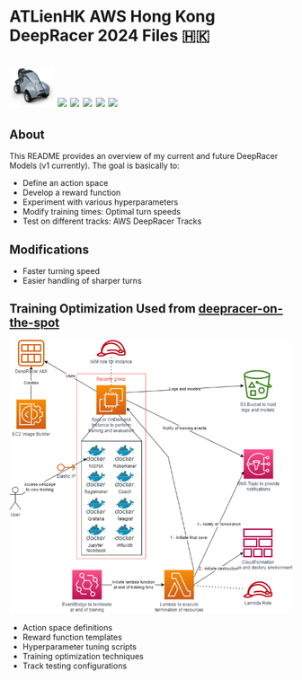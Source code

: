
# ATLienHK AWS Hong Kong DeepRacer 2024 Files 🇭🇰


# <img src="img/aws_deep_racer.png?raw=true" height="70"> <img src="https://img.shields.io/badge/-Python-3776AB?logo=python&logoColor=white"/> <img src="https://img.shields.io/badge/License-MIT-blue.svg"/> <img src="https://img.shields.io/badge/-AWS-232F3E?logo=amazon-aws&logoColor=white"/> <img src="https://img.shields.io/badge/-Git-D51007?logo=git&logoColor=white"/> <img src="https://img.shields.io/badge/-GitHub-181717?logo=github&logoColor=white"/>

## About

This README provides an overview of my current and future DeepRacer Models (v1 currently). The goal is basically to:

* Define an action space
* Develop a reward function
* Experiment with various hyperparameters
* Modify training times: Optimal turn speeds
* Test on different tracks: AWS DeepRacer Tracks

## Modifications

* Faster turning speed
* Easier handling of sharper turns

## Training Optimization Used from [deepracer-on-the-spot](https://github.com/aws-deepracer-community/deepracer-on-the-spot)

![DeepRacer](img/architecture.png)
* Action space definitions
* Reward function templates
* Hyperparameter tuning scripts
* Training optimization techniques
* Track testing configurations